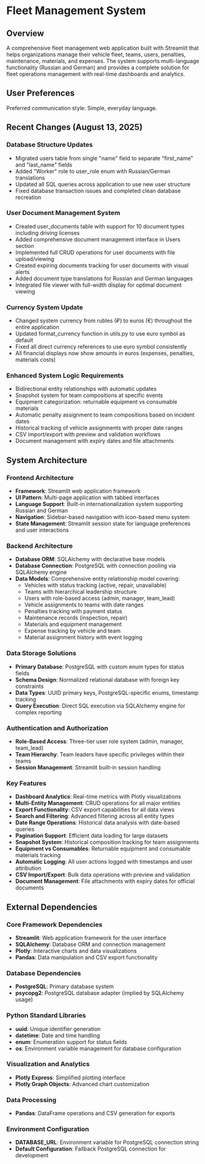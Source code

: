 # Fleet Management System

## Overview

A comprehensive fleet management web application built with Streamlit that helps organizations manage their vehicle fleet, teams, users, penalties, maintenance, materials, and expenses. The system supports multi-language functionality (Russian and German) and provides a complete solution for fleet operations management with real-time dashboards and analytics.

## User Preferences

Preferred communication style: Simple, everyday language.

## Recent Changes (August 13, 2025)

### Database Structure Updates
- Migrated users table from single "name" field to separate "first_name" and "last_name" fields
- Added "Worker" role to user_role enum with Russian/German translations
- Updated all SQL queries across application to use new user structure
- Fixed database transaction issues and completed clean database recreation

### User Document Management System
- Created user_documents table with support for 10 document types including driving licenses
- Added comprehensive document management interface in Users section
- Implemented full CRUD operations for user documents with file upload/viewing
- Created expiring documents tracking for user documents with visual alerts
- Added document type translations for Russian and German languages
- Integrated file viewer with full-width display for optimal document viewing

### Currency System Update
- Changed system currency from rubles (₽) to euros (€) throughout the entire application
- Updated format_currency function in utils.py to use euro symbol as default
- Fixed all direct currency references to use euro symbol consistently
- All financial displays now show amounts in euros (expenses, penalties, materials costs)

### Enhanced System Logic Requirements
- Bidirectional entity relationships with automatic updates
- Snapshot system for team compositions at specific events
- Equipment categorization: returnable equipment vs consumable materials
- Automatic penalty assignment to team compositions based on incident dates
- Historical tracking of vehicle assignments with proper date ranges
- CSV import/export with preview and validation workflows
- Document management with expiry dates and file attachments

## System Architecture

### Frontend Architecture
- **Framework**: Streamlit web application framework
- **UI Pattern**: Multi-page application with tabbed interfaces
- **Language Support**: Built-in internationalization system supporting Russian and German
- **Navigation**: Sidebar-based navigation with icon-based menu system
- **State Management**: Streamlit session state for language preferences and user interactions

### Backend Architecture
- **Database ORM**: SQLAlchemy with declarative base models
- **Database Connection**: PostgreSQL with connection pooling via SQLAlchemy engine
- **Data Models**: Comprehensive entity relationship model covering:
  - Vehicles with status tracking (active, repair, unavailable)
  - Teams with hierarchical leadership structure
  - Users with role-based access (admin, manager, team_lead)
  - Vehicle assignments to teams with date ranges
  - Penalties tracking with payment status
  - Maintenance records (inspection, repair)
  - Materials and equipment management
  - Expense tracking by vehicle and team
  - Material assignment history with event logging

### Data Storage Solutions
- **Primary Database**: PostgreSQL with custom enum types for status fields
- **Schema Design**: Normalized relational database with foreign key constraints
- **Data Types**: UUID primary keys, PostgreSQL-specific enums, timestamp tracking
- **Query Execution**: Direct SQL execution via SQLAlchemy engine for complex reporting

### Authentication and Authorization
- **Role-Based Access**: Three-tier user role system (admin, manager, team_lead)
- **Team Hierarchy**: Team leaders have specific privileges within their teams
- **Session Management**: Streamlit built-in session handling

### Key Features
- **Dashboard Analytics**: Real-time metrics with Plotly visualizations
- **Multi-Entity Management**: CRUD operations for all major entities
- **Export Functionality**: CSV export capabilities for all data views
- **Search and Filtering**: Advanced filtering across all entity types
- **Date Range Operations**: Historical data analysis with date-based queries
- **Pagination Support**: Efficient data loading for large datasets
- **Snapshot System**: Historical composition tracking for team assignments
- **Equipment vs Consumables**: Returnable equipment and consumable materials tracking
- **Automatic Logging**: All user actions logged with timestamps and user attribution
- **CSV Import/Export**: Bulk data operations with preview and validation
- **Document Management**: File attachments with expiry dates for official documents

## External Dependencies

### Core Framework Dependencies
- **Streamlit**: Web application framework for the user interface
- **SQLAlchemy**: Database ORM and connection management
- **Plotly**: Interactive charts and data visualizations
- **Pandas**: Data manipulation and CSV export functionality

### Database Dependencies
- **PostgreSQL**: Primary database system
- **psycopg2**: PostgreSQL database adapter (implied by SQLAlchemy usage)

### Python Standard Libraries
- **uuid**: Unique identifier generation
- **datetime**: Date and time handling
- **enum**: Enumeration support for status fields
- **os**: Environment variable management for database configuration

### Visualization and Analytics
- **Plotly Express**: Simplified plotting interface
- **Plotly Graph Objects**: Advanced chart customization

### Data Processing
- **Pandas**: DataFrame operations and CSV generation for exports

### Environment Configuration
- **DATABASE_URL**: Environment variable for PostgreSQL connection string
- **Default Configuration**: Fallback PostgreSQL connection for development